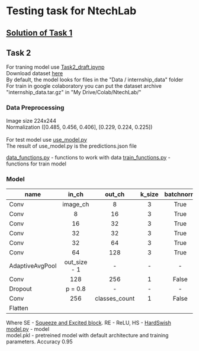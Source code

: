 # Testing task for NtechLab
## [Solution of Task 1](https://github.com/AllexFrolov/NtechLab-testing_task/blob/master/Task_1.py)
## Task 2
For traning model use [Task2_draft.ipynp](https://github.com/AllexFrolov/NtechLab-testing_task/blob/master/Task_2_draft.ipynb)<br>
Download dataset [here](https://drive.google.com/file/d/1-HUNDjcmSqdtMCvEkVlI0q43qlkcXBdK/view)<br>
By default, the model looks for files in the "Data / internship_data" folder<br>
For train in google colaboratory you can put the dataset archive "internship_data.tar.gz" in "My Drive/Colab/NtechLab/"<br>
### Data Preprocessing
Image size 224x244<br>
Normalization ([0.485, 0.456, 0.406], [0.229, 0.224, 0.225])<br>
<br>
For test model use [use_model.py](https://github.com/AllexFrolov/NtechLab-testing_task/blob/master/use_model.py)<br>
The result of use_model.py is the predictions.json file<br>

[data_functions.py](https://github.com/AllexFrolov/NtechLab-testing_task/blob/master/data_functions.py) - functions to work with data
[train_functions.py](https://github.com/AllexFrolov/NtechLab-testing_task/blob/master/train_functions.py) - functions for train model
### Model
| name | in_ch | out_ch | k_size | batchnorm | SE | non_linear | stride| input_size |
|------|:-----:|:------:|:------:|:---------:|:--:|:-------:|:-----:|:----------:|
| Conv | image_ch | 8  | 3 | True | False | RE | 2 | 224 |
| Conv | 8  | 16 | 3 | True | True  | RE | 2 | 112 |
| Conv | 16 | 32 | 3 | True | True  | HS | 2 | 56  |
| Conv | 32 | 32 | 3 | True | False | RE | 1 | 28  |
| Conv | 32 | 64 | 3 | True | False | RE | 2 | 28  |
| Conv | 64 | 128 | 3 | True | True | HS | 2 | 14  |
| AdaptiveAvgPool | out_size - 1 | - | - | - | - | - | - | 7 |
| Conv | 128 | 256 | 1 | False | False | HS | 1 | 1 |
| Dropout | p = 0.8 | - | - | - | - | - | - | 1 |
| Conv | 256 | classes_count | 1 | False | False | None | 1 | 1 |
|Flatten|

Where SE - [Squeeze and Excited block](https://arxiv.org/abs/1709.01507). RE - ReLU, HS - [HardSwish](https://arxiv.org/abs/1905.02244)<br>
[model.py](https://github.com/AllexFrolov/NtechLab-testing_task/blob/master/model.py) - model<br>
model.pkl - pretreined model with default architecture and training parameters. Accuracy 0.95
